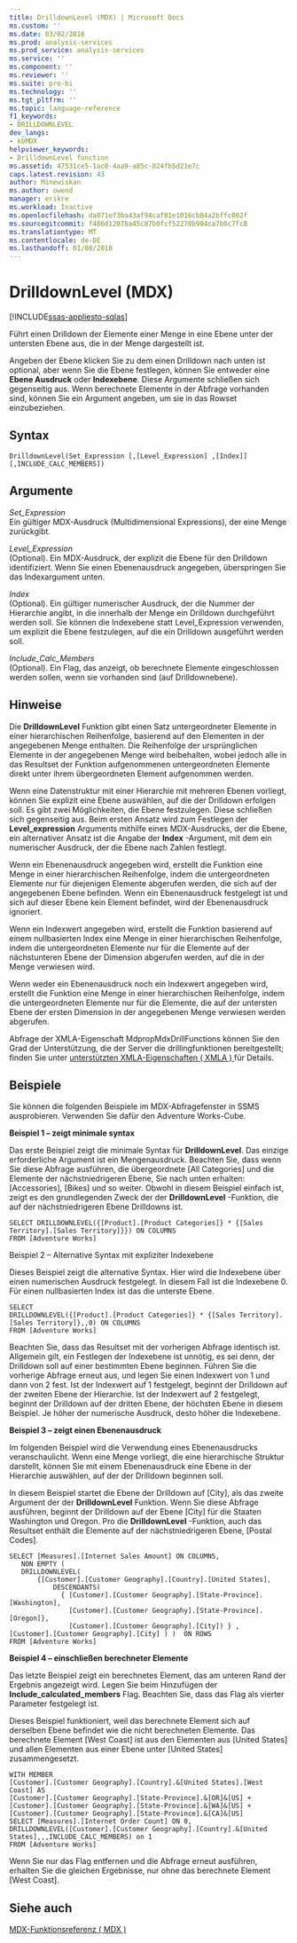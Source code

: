 ```yaml
---
title: DrilldownLevel (MDX) | Microsoft Docs
ms.custom: ''
ms.date: 03/02/2016
ms.prod: analysis-services
ms.prod_service: analysis-services
ms.service: ''
ms.component: ''
ms.reviewer: ''
ms.suite: pro-bi
ms.technology: ''
ms.tgt_pltfrm: ''
ms.topic: language-reference
f1_keywords:
- DRILLDOWNLEVEL
dev_langs:
- kbMDX
helpviewer_keywords:
- DrilldownLevel function
ms.assetid: 47531ce5-1ac0-4aa9-a85c-824fb5d21e7c
caps.latest.revision: 43
author: Minewiskan
ms.author: owend
manager: erikre
ms.workload: Inactive
ms.openlocfilehash: da071ef3ba43af94caf81e1016cb84a2bffc082f
ms.sourcegitcommit: f486d12078a45c87b0fcf52270b904ca7b0c7fc8
ms.translationtype: MT
ms.contentlocale: de-DE
ms.lasthandoff: 01/08/2018
---
```

# <a name="drilldownlevel-mdx"></a>DrilldownLevel (MDX)
[!INCLUDE[ssas-appliesto-sqlas](../includes/ssas-appliesto-sqlas.md)]

  Führt einen Drilldown der Elemente einer Menge in eine Ebene unter der untersten Ebene aus, die in der Menge dargestellt ist.  
  
 Angeben der Ebene klicken Sie zu dem einen Drilldown nach unten ist optional, aber wenn Sie die Ebene festlegen, können Sie entweder eine **Ebene Ausdruck** oder **Indexebene**. Diese Argumente schließen sich gegenseitig aus. Wenn berechnete Elemente in der Abfrage vorhanden sind, können Sie ein Argument angeben, um sie in das Rowset einzubeziehen.  
  
## <a name="syntax"></a>Syntax  
  
```  
DrilldownLevel(Set_Expression [,[Level_Expression] ,[Index]] [,INCLUDE_CALC_MEMBERS])  
```  
  
## <a name="arguments"></a>Argumente  
 *Set_Expression*  
 Ein gültiger MDX-Ausdruck (Multidimensional Expressions), der eine Menge zurückgibt.  
  
 *Level_Expression*  
 (Optional). Ein MDX-Ausdruck, der explizit die Ebene für den Drilldown identifiziert. Wenn Sie einen Ebenenausdruck angegeben, überspringen Sie das Indexargument unten.  
  
 *Index*  
 (Optional). Ein gültiger numerischer Ausdruck, der die Nummer der Hierarchie angibt, in die innerhalb der Menge ein Drilldown durchgeführt werden soll. Sie können die Indexebene statt Level_Expression verwenden, um explizit die Ebene festzulegen, auf die ein Drilldown ausgeführt werden soll.  
  
 *Include_Calc_Members*  
 (Optional). Ein Flag, das anzeigt, ob berechnete Elemente eingeschlossen werden sollen, wenn sie vorhanden sind (auf Drilldownebene).  
  
## <a name="remarks"></a>Hinweise  
 Die **DrilldownLevel** Funktion gibt einen Satz untergeordneter Elemente in einer hierarchischen Reihenfolge, basierend auf den Elementen in der angegebenen Menge enthalten. Die Reihenfolge der ursprünglichen Elemente in der angegebenen Menge wird beibehalten, wobei jedoch alle in das Resultset der Funktion aufgenommenen untergeordneten Elemente direkt unter ihrem übergeordneten Element aufgenommen werden.  
  
 Wenn eine Datenstruktur mit einer Hierarchie mit mehreren Ebenen vorliegt, können Sie explizit eine Ebene auswählen, auf die der Drilldown erfolgen soll. Es gibt zwei Möglichkeiten, die Ebene festzulegen. Diese schließen sich gegenseitig aus. Beim ersten Ansatz wird zum Festlegen der **Level_expression** Arguments mithilfe eines MDX-Ausdrucks, der die Ebene, ein alternativer Ansatz ist die Angabe der **Index** -Argument, mit dem ein numerischer Ausdruck, der die Ebene nach Zahlen festlegt.  
  
 Wenn ein Ebenenausdruck angegeben wird, erstellt die Funktion eine Menge in einer hierarchischen Reihenfolge, indem die untergeordneten Elemente nur für diejenigen Elemente abgerufen werden, die sich auf der angegebenen Ebene befinden. Wenn ein Ebenenausdruck festgelegt ist und sich auf dieser Ebene kein Element befindet, wird der Ebenenausdruck ignoriert.  
  
 Wenn ein Indexwert angegeben wird, erstellt die Funktion basierend auf einem nullbasierten Index eine Menge in einer hierarchischen Reihenfolge, indem die untergeordneten Elemente nur für die Elemente auf der nächstunteren Ebene der Dimension abgerufen werden, auf die in der Menge verwiesen wird.  
  
 Wenn weder ein Ebenenausdruck noch ein Indexwert angegeben wird, erstellt die Funktion eine Menge in einer hierarchischen Reihenfolge, indem die untergeordneten Elemente nur für die Elemente, die auf der untersten Ebene der ersten Dimension in der angegebenen Menge verwiesen werden abgerufen.  
  
 Abfrage der XMLA-Eigenschaft MdpropMdxDrillFunctions können Sie den Grad der Unterstützung, die der Server die drillingfunktionen bereitgestellt; finden Sie unter [unterstützten XMLA-Eigenschaften &#40; XMLA &#41; ](../analysis-services/xmla/xml-elements-properties/propertylist-element-supported-xmla-properties.md) für Details.  
  
## <a name="examples"></a>Beispiele  
 Sie können die folgenden Beispiele im MDX-Abfragefenster in SSMS ausprobieren. Verwenden Sie dafür den Adventure Works-Cube.  
  
 **Beispiel 1 – zeigt minimale syntax**  
  
 Das erste Beispiel zeigt die minimale Syntax für **DrilldownLevel**. Das einzige erforderliche Argument ist ein Mengenausdruck. Beachten Sie, dass wenn Sie diese Abfrage ausführen, die übergeordnete [All Categories] und die Elemente der nächstniedrigeren Ebene, Sie nach unten erhalten: [Accessories], [Bikes] und so weiter. Obwohl in diesem Beispiel einfach ist, zeigt es den grundlegenden Zweck der der **DrilldownLevel** -Funktion, die auf der nächstniedrigeren Ebene Drilldowns ist.  
  
```  
SELECT DRILLDOWNLEVEL({[Product].[Product Categories]} * {[Sales Territory].[Sales Territory]}}) ON COLUMNS  
FROM [Adventure Works]  
```  
  
 Beispiel 2 – Alternative Syntax mit expliziter Indexebene  
  
 Dieses Beispiel zeigt die alternative Syntax. Hier wird die Indexebene über einen numerischen Ausdruck festgelegt. In diesem Fall ist die Indexebene 0. Für einen nullbasierten Index ist das die unterste Ebene.  
  
```  
SELECT  
DRILLDOWNLEVEL({[Product].[Product Categories]} * {[Sales Territory].[Sales Territory]},,0) ON COLUMNS  
FROM [Adventure Works]  
```  
  
 Beachten Sie, dass das Resultset mit der vorherigen Abfrage identisch ist. Allgemein gilt, ein Festlegen der Indexebene ist unnötig, es sei denn, der Drilldown soll auf einer bestimmten Ebene beginnen. Führen Sie die vorherige Abfrage erneut aus, und legen Sie einen Indexwert von 1 und dann von 2 fest. Ist der Indexwert auf 1 festgelegt, beginnt der Drilldown auf der zweiten Ebene der Hierarchie. Ist der Indexwert auf 2 festgelegt, beginnt der Drilldown auf der dritten Ebene, der höchsten Ebene in diesem Beispiel. Je höher der numerische Ausdruck, desto höher die Indexebene.  
  
 **Beispiel 3 – zeigt einen Ebenenausdruck**  
  
 Im folgenden Beispiel wird die Verwendung eines Ebenenausdrucks veranschaulicht. Wenn eine Menge vorliegt, die eine hierarchische Struktur darstellt, können Sie mit einem Ebenenausdruck eine Ebene in der Hierarchie auswählen, auf der der Drilldown beginnen soll.  
  
 In diesem Beispiel startet die Ebene der Drilldown auf [City], als das zweite Argument der der **DrilldownLevel** Funktion. Wenn Sie diese Abfrage ausführen, beginnt der Drilldown auf der Ebene [City] für die Staaten Washington und Oregon. Pro die **DrilldownLevel** -Funktion, auch das Resultset enthält die Elemente auf der nächstniedrigeren Ebene, [Postal Codes].  
  
```  
SELECT [Measures].[Internet Sales Amount] ON COLUMNS,  
   NON EMPTY (  
   DRILLDOWNLEVEL(  
       {[Customer].[Customer Geography].[Country].[United States],  
           DESCENDANTS(  
             { [Customer].[Customer Geography].[State-Province].[Washington],    
               [Customer].[Customer Geography].[State-Province].[Oregon]},   
               [Customer].[Customer Geography].[City]) } ,  
[Customer].[Customer Geography].[City] ) )  ON ROWS  
FROM [Adventure Works]  
```  
  
 **Beispiel 4 – einschließen berechneter Elemente**  
  
 Das letzte Beispiel zeigt ein berechnetes Element, das am unteren Rand der Ergebnis angezeigt wird. Legen Sie beim Hinzufügen der **Include_calculated_members** Flag. Beachten Sie, dass das Flag als vierter Parameter festgelegt ist.  
  
 Dieses Beispiel funktioniert, weil das berechnete Element sich auf derselben Ebene befindet wie die nicht berechneten Elemente. Das berechnete Element [West Coast] ist aus den Elementen aus [United States] und allen Elementen aus einer Ebene unter [United States] zusammengesetzt.  
  
```  
WITH MEMBER   
[Customer].[Customer Geography].[Country].&[United States].[West Coast] AS  
[Customer].[Customer Geography].[State-Province].&[OR]&[US] +  
[Customer].[Customer Geography].[State-Province].&[WA]&[US] +  
[Customer].[Customer Geography].[State-Province].&[CA]&[US]  
SELECT [Measures].[Internet Order Count] ON 0,  
DRILLDOWNLEVEL([Customer].[Customer Geography].[Country].&[United States],,,INCLUDE_CALC_MEMBERS) on 1  
FROM [Adventure Works]  
```  
  
 Wenn Sie nur das Flag entfernen und die Abfrage erneut ausführen, erhalten Sie die gleichen Ergebnisse, nur ohne das berechnete Element [West Coast].  
  
## <a name="see-also"></a>Siehe auch  
 [MDX-Funktionsreferenz &#40; MDX &#41;](../mdx/mdx-function-reference-mdx.md)  
  
  
